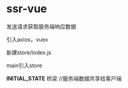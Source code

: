 # ssr-vue
发送请求获取服务端响应数据

引入axios，vuex

新建store/index.js

main引入store

__INITIAL_STATE__ 桥梁 //服务端数据共享给客户端